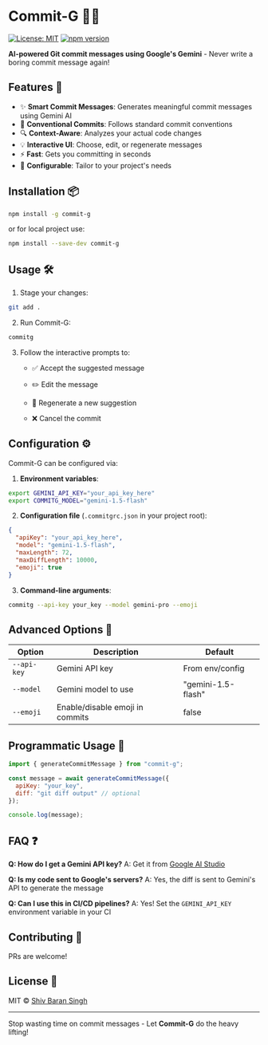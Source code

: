 # Commit-G 🤖✨

[![License: MIT](https://img.shields.io/badge/License-MIT-blue.svg)](https://opensource.org/licenses/MIT)
[![npm version](https://badge.fury.io/js/commit-g.svg)](https://www.npmjs.com/package/commit-g)

**AI-powered Git commit messages using Google's Gemini** - Never write a boring commit message again!

## Features 🌟

- ✨ **Smart Commit Messages**: Generates meaningful commit messages using Gemini AI
- 🚀 **Conventional Commits**: Follows standard commit conventions
- 🔍 **Context-Aware**: Analyzes your actual code changes
- 💡 **Interactive UI**: Choose, edit, or regenerate messages
- ⚡ **Fast**: Gets you committing in seconds
- 🔧 **Configurable**: Tailor to your project's needs

## Installation 📦

```bash
npm install -g commit-g
```

or for local project use:

```bash
npm install --save-dev commit-g
```

## Usage 🛠️

1.  Stage your changes:

```bash
git add .
```

2.  Run Commit-G:

```bash
commitg
```

3.  Follow the interactive prompts to:

    - ✅ Accept the suggested message

    - ✏️ Edit the message

    - 🔄 Regenerate a new suggestion

    - ❌ Cancel the commit

## Configuration ⚙️

Commit-G can be configured via:

1.  **Environment variables**:

```bash
export GEMINI_API_KEY="your_api_key_here"
export COMMITG_MODEL="gemini-1.5-flash"
```

2.  **Configuration file** (`.commitgrc.json` in your project root):

```json
{
  "apiKey": "your_api_key_here",
  "model": "gemini-1.5-flash",
  "maxLength": 72,
  "maxDiffLength": 10000,
  "emoji": true
}
```

3.  **Command-line arguments**:

```bash
commitg --api-key your_key --model gemini-pro --emoji
```

## Advanced Options 🔧

| Option      | Description                     | Default            |
| ----------- | ------------------------------- | ------------------ |
| `--api-key` | Gemini API key                  | From env/config    |
| `--model`   | Gemini model to use             | "gemini-1.5-flash" |
| `--emoji`   | Enable/disable emoji in commits | false              |

## Programmatic Usage 🤖

```javascript
import { generateCommitMessage } from "commit-g";

const message = await generateCommitMessage({
  apiKey: "your_key",
  diff: "git diff output" // optional
});

console.log(message);
```

## FAQ ❓

**Q: How do I get a Gemini API key?**
A: Get it from [Google AI Studio](https://aistudio.google.com/)

**Q: Is my code sent to Google's servers?**
A: Yes, the diff is sent to Gemini's API to generate the message

**Q: Can I use this in CI/CD pipelines?**
A: Yes! Set the `GEMINI_API_KEY` environment variable in your CI

## Contributing 🤝

PRs are welcome!

## License 📄

MIT © [Shiv Baran Singh](https://github.com/spyshiv)

---

Stop wasting time on commit messages - Let **Commit-G** do the heavy lifting!
